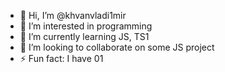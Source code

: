 - 👋 Hi, I’m @khvanvladi1mir
- 👀 I’m interested in programming
- 🌱 I’m currently learning JS, TS1
- 💞️ I’m looking to collaborate on some JS project
- ⚡ Fun fact: I have 01
